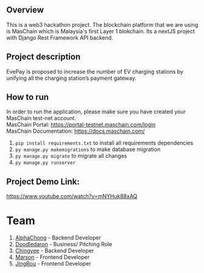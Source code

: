 ## Overview
This is a web3 hackathon project. The blockchain platform that we are using is MasChain which is Malaysia's first Layer 1 blokchain. Its a nextJS project with Django Rest Framework API backend.

## Project description 
EvePay is proposed to increase the number of EV charging stations by unifying all the charging station’s payment gateway.

## How to run
In order to run the application, please make sure you have created your MasChain test-net account.<br />
MasChain Portal: https://portal-testnet.maschain.com/login<br />
MasChain Documentation: https://docs.maschain.com/<br />
1. `pip install requirements.txt` to install all requirements dependencies
2. `py manage.py makemigrations` to make database migration
3. `py manage.py migrate` to migrate all changes
4. `py manage.py runserver`

## Project Demo Link:
https://www.youtube.com/watch?v=mNYHuk88xAQ

# Team
1. [AlphaChong](https://github.com/alpha031117) - Backend Developer
2. [Doodledaron](https://github.com/Chingyee129) - Business/ Pitching Role
3. [Chingyee](https://github.com/doodledaron) - Backend Developer
4. [Marson](https://github.com/marson00) - Frontend Developer
5. [JingRou](https://github.com/Jing-Rou) - Frontend Developer
